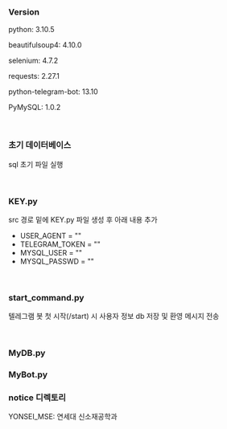### Version

python: 3.10.5

beautifulsoup4: 4.10.0

selenium: 4.7.2

requests: 2.27.1

python-telegram-bot: 13.10

PyMySQL: 1.0.2

<br/>

### 초기 데이터베이스

sql 초기 파일 실행

<br/>

### KEY.py

src 경로 밑에 KEY.py 파일 생성 후 아래 내용 추가
- USER_AGENT = ""
- TELEGRAM_TOKEN = ""
- MYSQL_USER = ""
- MYSQL_PASSWD = ""

<br/>

### start_command.py

텔레그램 봇 첫 시작(/start) 시 사용자 정보 db 저장 및 환영 메시지 전송

<br/>

### MyDB.py

### MyBot.py

### notice 디렉토리

YONSEI_MSE: 연세대 신소재공학과